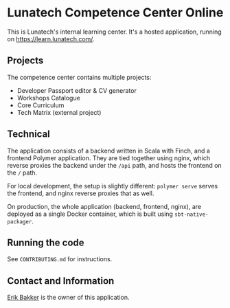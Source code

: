 # Lunatech Competence Center Online

This is Lunatech's internal learning center. It's a hosted application, running on https://learn.lunatech.com/.

## Projects

The competence center contains multiple projects:

* Developer Passport editor & CV generator
* Workshops Catalogue
* Core Curriculum
* Tech Matrix (external project)

## Technical

The application consists of a backend written in Scala with Finch, and a frontend Polymer application. They are tied together using nginx, which reverse proxies the backend under the `/api` path, and hosts the frontend on the `/` path.

For local development, the setup is slightly different: `polymer serve` serves the frontend, and nginx reverse proxies that as well.

On production, the whole application (backend, frontend, nginx), are deployed as a single Docker container, which is built using `sbt-native-packager`.

## Running the code

See `CONTRIBUTING.md` for instructions.

## Contact and Information

[Erik Bakker](mailto:erik.bakker@lunatech.com) is the owner of this application.
